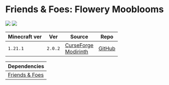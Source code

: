 # Friends & Foes: Flowery Mooblooms

![](https://media.forgecdn.net/avatars/thumbnails/726/85/256/256/638078480804986319.png)
![](https://media.forgecdn.net/attachments/586/25/moobloom_allium.png)

| Minecraft ver | Ver     | Source                                                                                                                                                                              | Repo                                                                     |
| ------------- | ------- | ----------------------------------------------------------------------------------------------------------------------------------------------------------------------------------- | ------------------------------------------------------------------------ |
| `1.21.1`      | `2.0.2` | [CurseForge](https://www.curseforge.com/minecraft/mc-mods/friends-and-foes-flowery-mooblooms-forge)<br>[Modirinth](https://modrinth.com/mod/friends-and-foes-flowery-mooblooms-fabric) | [GitHub](https://github.com/Faboslav/friends-and-foes-flowery-mooblooms) |

| Dependencies                                 |
| -------------------------------------------- |
| [Friends & Foes](docs/Friends%20&%20Foes.md) |